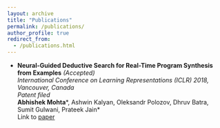 ```yaml
---
layout: archive
title: "Publications"
permalink: /publications/
author_profile: true
redirect_from: 
  - /publications.html
---
```



* **Neural-Guided Deductive Search for Real-Time Program Synthesis from Examples** *(Accepted)*  
 *International Conference on Learning Representations (ICLR) 2018, Vancouver, Canada*  
 *Patent filed*  
 **Abhishek Mohta***, Ashwin Kalyan, Oleksandr Polozov, Dhruv Batra, Sumit Gulwani, Prateek Jain*  
 Link to [paper](https://openreview.net/forum?id=rywDjg-RW)

